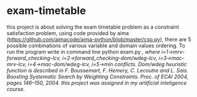 # exam-timetable
this project is about solving the exam timetable problem as a constraint satisfaction problem, using code provided by aima (https://github.com/aimacode/aima-python/blob/master/csp.py), there are 5 possible combinations of various variable and domain values ordering. To run the program write in command line python exam.py <i>, where i=1->mrv-forward_checking-lcv, i=2->forward_checking-dom/wdeg-lcv, i=3->mac-mrv-lcv, i=4->mac-dom/wdeg-lcv, i=5->min conflicts. Dom/wdeg heuristic function is described in F. Boussemart, F. Hemery, C. Lecoutre and L. Sais. Boosting Systematic Search by Weighting Constraints. Proc. of ECAI 2004, pages 146–150, 2004. this project was assigned in my artificial inteligence course. 
